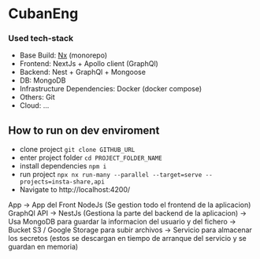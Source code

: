 # CubanEng

### Used tech-stack
- Base Build: [Nx](https://nx.dev) (monorepo)
- Frontend: NextJs + Apollo client (GraphQl) 
- Backend: Nest + GraphQl + Mongoose
- DB: MongoDB
- Infrastructure Dependencies: Docker (docker compose)
- Others: Git
- Cloud: ...
## How to run on dev enviroment

- clone project `git clone GITHUB_URL`
- enter project folder `cd PROJECT_FOLDER_NAME`
- install dependencies `npm i`
- run project `npx nx run-many --parallel --target=serve --projects=insta-share,api`
-  Navigate to http://localhost:4200/



App -> App del Front NodeJs (Se gestion todo el frontend de la aplicacion)
GraphQl API -> NestJs (Gestiona la parte del backend de la aplicacion)
  -> Usa MongoDB para guardar la informacion del usuario y del fichero
  -> Bucket S3 / Google Storage para subir archivos
  -> Servicio para almacenar los secretos (estos se descargan en tiempo de arranque del servicio y se guardan en memoria)


